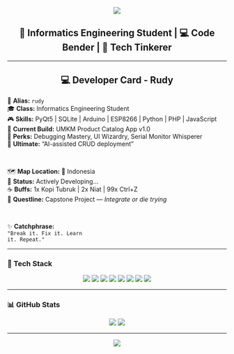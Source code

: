 <!-- 🔥 Banner Header -->
<p align="center">
  <img src="https://capsule-render.vercel.app/api?type=waving&color=0:6e40c9,100:2c96f7&height=200&section=header&text=Hi%20I'm%20Rudy!&fontSize=40&fontColor=ffffff" />
</p>

<h2 align="center">👋 Informatics Engineering Student | 💻 Code Bender | 🔧 Tech Tinkerer</h2>

---

<!-- 🎴 Comic Dev Card -->
<h2 align="center">💻 Developer Card - Rudy</h2>

<p align="center">
  
🪪 <strong>Alias:</strong> <code>rudy</code><br>
🎓 <strong>Class:</strong> Informatics Engineering Student<br>
🎮 <strong>Skills:</strong> PyQt5 | SQLite | Arduino | ESP8266 | Python | PHP | JavaScript<br>
🔧 <strong>Current Build:</strong> UMKM Product Catalog App v1.0<br>
🧪 <strong>Perks:</strong> Debugging Mastery, UI Wizardry, Serial Monitor Whisperer<br>
🎯 <strong>Ultimate:</strong> “AI-assisted CRUD deployment”<br>

<br>

🗺️ <strong>Map Location:</strong> 🏡 Indonesia<br>
📡 <strong>Status:</strong> Actively Developing...<br>
☕ <strong>Buffs:</strong> 1x Kopi Tubruk | 2x Niat | 99x Ctrl+Z<br>
📅 <strong>Questline:</strong> Capstone Project — <em>Integrate or die trying</em><br>

<br>

✨ <strong>Catchphrase:</strong><br>
<code>"Break it. Fix it. Learn it. Repeat."</code>

</p>

---

<!-- ⚙️ Tech Stack -->
### 🧰 Tech Stack

<p align="center">
  <img src="https://img.shields.io/badge/Python-3776AB?style=flat&logo=python&logoColor=white"/>
  <img src="https://img.shields.io/badge/PyQt5-41CD52?style=flat&logo=qt&logoColor=white"/>
  <img src="https://img.shields.io/badge/SQLite-07405E?style=flat&logo=sqlite&logoColor=white"/>
  <img src="https://img.shields.io/badge/Arduino-00979D?style=flat&logo=arduino&logoColor=white"/>
  <img src="https://img.shields.io/badge/ESP8266-2C3E50?style=flat"/>
  <img src="https://img.shields.io/badge/GitHub-black?style=flat&logo=github&logoColor=white"/>
  <img src="https://img.shields.io/badge/PHP-777BB4?style=flat&logo=php&logoColor=white"/>
  <img src="https://img.shields.io/badge/JavaScript-F7DF1E?style=flat&logo=javascript&logoColor=black"/>
</p>


---

<!-- 📊 Stats -->
### 📊 GitHub Stats

<p align="center">
  <img src="https://github-readme-stats.vercel.app/api?username=rudy0317&show_icons=true&theme=tokyonight" />
  <img src="https://github-readme-stats.vercel.app/api/top-langs/?username=rudy0317&layout=compact&theme=tokyonight" />
</p>

---

<!-- 🎯 Footer -->
<p align="center">
  <img src="https://capsule-render.vercel.app/api?type=waving&color=0:2c96f7,100:6e40c9&height=120&section=footer"/>
</p>
